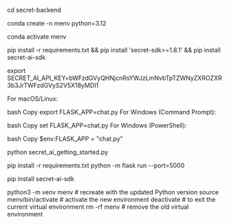 cd secret-backend

conda create -n menv python=3.12

conda activate menv

pip install -r requirements.txt && pip install 'secret-sdk>=1.8.1' && pip install secret-ai-sdk

export SECRET_AI_API_KEY=bWFzdGVyQHNjcnRsYWJzLmNvbTpTZWNyZXROZXR3b3JrTWFzdGVyS2V5X18yMDI1

For macOS/Linux:

bash
Copy
export FLASK_APP=chat.py
For Windows (Command Prompt):

bash
Copy
set FLASK_APP=chat.py
For Windows (PowerShell):

bash
Copy
$env:FLASK_APP = "chat.py"

python secret_ai_getting_started.py

pip install -r requirements.txt
python -m flask run --port=5000

pip install secret-ai-sdk

python3 -m venv menv # recreate with the updated Python version
source menv/bin/activate # activate the new environment
deactivate # to exit the current virtual environment
rm -rf menv # remove the old virtual environment
